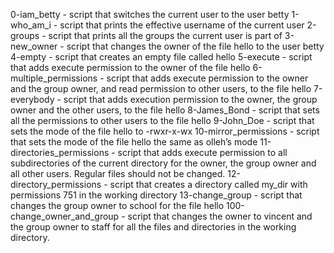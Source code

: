 0-iam_betty - script that switches the current user to the user betty
1-who_am_i - script that prints the effective username of the current user
2-groups - script that prints all the groups the current user is part of
3-new_owner - script that changes the owner of the file hello to the user betty
4-empty - script that creates an empty file called hello
5-execute - script that adds execute permission to the owner of the file hello
6-multiple_permissions -  script that adds execute permission to the owner and the group owner, and read permission to other users, to the file hello
7-everybody - script that adds execution permission to the owner, the group owner and the other users, to the file hello
8-James_Bond -  script that sets all the permissions to other users to the file hello
9-John_Doe - script that sets the mode of the file hello to -rwxr-x-wx
10-mirror_permissions - script that sets the mode of the file hello the same as olleh’s mode
11-directories_permissions - script that adds execute permission to all subdirectories of the current directory for the owner, the group owner and all other users. Regular files should not be changed.
12-directory_permissions - script that creates a directory called my_dir with permissions 751 in the working directory
13-change_group - script that changes the group owner to school for the file hello
100-change_owner_and_group - script that changes the owner to vincent and the group owner to staff for all the files and directories in the working directory.
